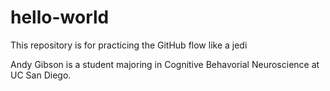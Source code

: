 # hello-world
This repository is for practicing the GitHub flow like a jedi

Andy Gibson is a student majoring in Cognitive Behavorial Neuroscience at UC San Diego.
